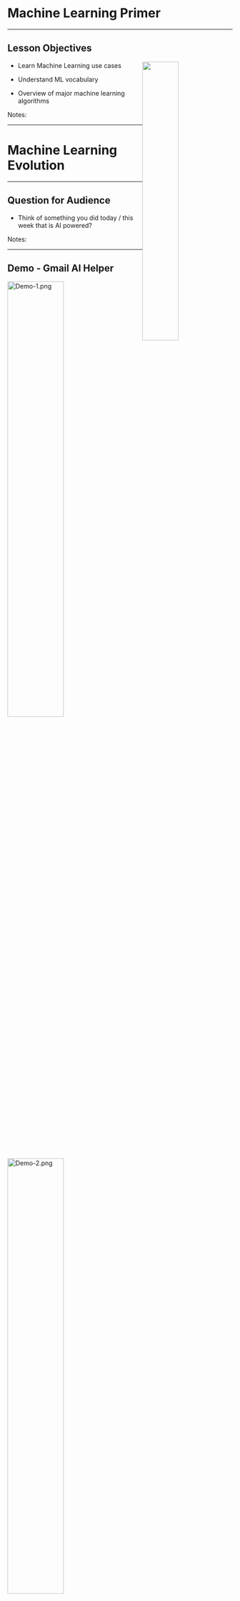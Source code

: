 # Machine Learning Primer

---


## Lesson Objectives

<img src="../../assets/images/generic/3rd-party/terminator-2.png" style="width:40%;float:right;"><!-- {"left" : 9.93, "top" : 1.89, "height" : 5.38, "width" : 7.17} -->


 * Learn Machine Learning use cases

 * Understand ML vocabulary

 * Overview of major machine learning algorithms

Notes:




---

# Machine Learning Evolution

---

## Question for Audience

 * Think of something you did today / this week that is AI powered?

Notes:

---
## Demo - Gmail AI Helper

<img src="../../assets/images/deep-learning/3rd-party/Demo-1.png" alt="Demo-1.png" style="width:50%;"/><!-- {"left" : 1.93, "top" : 2.92, "height" : 3.82, "width" : 13.64} -->

<img src="../../assets/images/deep-learning/3rd-party/Demo-2.png" alt="Demo-2.png" style="width:50%;"/><!-- {"left" : 3.63, "top" : 6.39, "height" : 4.39, "width" : 10.25} -->




Notes:


---

# What is Machine Learning?

[ML-What-is-ML.md](ML-What-is-ML.md)

---


## Machine Learning Use Cases

|       Finance       |         Healthcare        |        Retail       |        Manufacturing       |    Network & Security    |
|:-------------------:|:-------------------------:|:-------------------:|:--------------------------:|:------------------------:|
| Fraud Detection     | Diagnosis                 | Recommendations     | Identify defects           | Identify security breach |
| Algorithmic trading | Patient care              | Customer retentions | Fully automated assemblies | Facial recognition       |
| Credit Approvals    | Treatment recommendations |                     |                            |                          &nbsp;|

<!-- {"left" : 0.45, "top" : 2.88, "height" : 1, "width" : 16.6, "columnwidth" : [3.1, 3.14, 3.79, 3.07, 3.49]} -->

---

# A Brief History of AI

[AI-brief-history.md](AI-brief-history.md)

---

## AI Vocabulary

[AI-vocabulary.md](AI-vocabulary.md)

---

# Machine Learning vs. Deep Learning

[ML-vs-DL.md](ML-vs-DL.md)

---

# Machine Learning Algorithms

[ML-Algorithms.md](ML-Algorithms.md)

---

# AI Software Eco System

---

## AI Software Eco System

|             | Machine Learning                        | Deep Learning                            |
|-------------|-----------------------------------------|------------------------------------------|
| Java        | - Weka <br/>- Mahout                    | - DeepLearning4J                         |
| Python      | - SciKit <br/>- (Numpy, Pandas)         | - Tensorflow <br/>- Theano <br/>- Caffe  |
| R           | - Many libraries                        | - Deepnet <br/>- Darch                   |
| Distributed | - H20 <br/>- Spark                      | - H20 <br/>- Spark                       |
| Cloud       | - AWS <br/>- Azure  <br/>- Google Cloud | - AWS  <br/>- Azure  <br/>- Google Cloud |

<!-- {"left" : 0.91, "top" : 3.23, "height" : 1, "width" : 15.68, "columnwidth" : [5.23, 5.23, 5.23]} -->


Notes:




---


## Machine Learning and Big Data

 * Until recently most of the machine learning is done on "single computer" (with lots of memory-100s of GBs)

 * Most R/Python/Java libraries are "single node based"

 * Now Big Data tools make it possible to run machine learning algorithms at massive scale-distributed across a cluster


<img src="../../assets/images/deep-learning/DL-cluster.png" style="width:70%;"> <!-- {"left" : 2.53, "top" : 5.77, "height" : 5.28, "width" : 12.43} -->


Notes:


---

## Machine Learning vs. Big Data

| Traditional ML                                 | ML on Big Data                               |
|------------------------------------------------|----------------------------------------------|
| All (or most) data fits into single machine    | Data is distributed across multiple machines |
| Data almost / always in memory                 | Memory is scarce                             |
| Optimized for heavy iterative computes         | Optimized for single pass computes           |
| Maintains state between stages                 | stateless                                    |
| CPU bound                                      | IO bound (disk / network).                   |
| GPU (Graphical Processing Unit) seldom engaged | GPUs are utilized increasingly               |            |

<!-- {"left" : 1.05, "top" : 2.96, "height" : 1, "width" : 15.39} -->



Notes:




---

## Tools for Scalable Machine Learning

<img src="../../assets/images/logos/spark-logo-1.png" style="width:20%;float:right;"><!-- {"left" : 12.85, "top" : 2.19, "height" : 2.24, "width" : 4.2} -->

 *  **Spark ML**
     - Runs on top of popular Spark framework
     - Massively scalable
     - Can use memory (caching) effectively for iterative algorithms
     - Language support: Scala, Java, Python, R

 *  **Cloud Vendors**
     - Ready to go algorithms
     - Visualization tools
     - Wizards to guide
     - Virtually 'unlimited' scale
     - [Amazon Machine Learning](https://aws.amazon.com/machine-learning/), Azure Machine Learning,  Google ML


 <img src="../../assets/images/logos/aws-logo-2.png"  style="width:25%;"/> &nbsp; <!-- {"left" : 1.59, "top" : 9.68, "height" : 1.25, "width" : 5.42} --> <img src="../../assets/images/logos/azure-logo-1.png"  style="width:25%;"/> &nbsp; <!-- {"left" : 7.16, "top" : 9.72, "height" : 1.16, "width" : 4.01} --> <img src="../../assets/images/logos/google-cloud-logo-2.png"  style="width:25%;"/> &nbsp; <!-- {"left" : 11.35, "top" : 9.79, "height" : 1.03, "width" : 4.56} -->




Notes:

* http://www.kdnuggets.com/2016/04/top-15-frameworks-machine-learning-experts.html
* http://www.infoworld.com/article/2853707/machine-learning/11-open-source-tools-machine-learning.html
* https://aws.amazon.com/machine-learning/


---


## Tools for Scalable Deep Learning

<img src="../../assets/images/logos/tensorflow-logo-1.png" style="width:20%;float:right;"/><!-- {"left" : 13.8, "top" : 1.89, "height" : 2.87, "width" : 3.36} -->

 *  **`TensorFlow`**
     - Based on "data flow graphs"
     - "Tensor" = batches of data
     - Language support: Python, C++
     - Run time: CPU, GPU

<br  clear="all"/>

<img src="../../assets/images/logos/bigdl-logo-1.png" style="width:25%;float:right;"/><!-- {"left" : 13.72, "top" : 5.91, "height" : 1.62, "width" : 3.52} -->

 *  **`Intel BigDL`**  

     - Deep learning library
     - Built on Apache Spark
     - Language support: Python, Scala


Notes:

* https://www.tensorflow.org/



---
## Review and Q&A

<img src="../../assets/images/icons/q-and-a-1.png" style="width:20%;float:right;" /><!-- {"left" : 13.48, "top" : 1.65, "height" : 2.56, "width" : 3.45} -->
<img src="../../assets/images/icons/quiz-icon.png" style="width:40%;float:right;clear:both;" /><!-- {"left" : 8.96, "top" : 5.35, "height" : 5.61, "width" : 8.43} -->


* Let's go over what we have covered so far:

* What is Machine Learning and how is it different from regular programming?

* Name a few of Machine Learning use cases

* How does Big Data help Machine Learning?

* What is supervised learning? Unsupervised learning?

Notes:

---

## Further Reading

- See __ML-Resources__ handout
